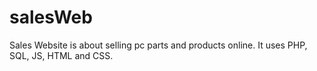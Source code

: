 # salesWeb
Sales Website is about selling pc parts and products online. It uses PHP, SQL, JS, HTML and CSS.

